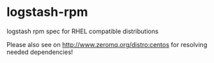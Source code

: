 logstash-rpm
============

logstash rpm spec for RHEL compatible distributions

Please also see on http://www.zeromq.org/distro:centos for resolving needed dependencies!
